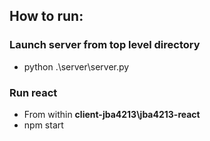 ## How to run:
### Launch server from top level directory
- python .\server\server.py
### Run react
- From within **client-jba4213\jba4213-react**
- npm start
